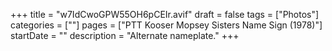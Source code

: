 +++
title = "w7IdCwoGPW55OH6pCEIr.avif"
draft = false
tags = ["Photos"]
categories = [""]
pages = ["PTT Kooser Mopsey Sisters Name Sign (1978)"]
startDate = ""
description = "Alternate nameplate."
+++

